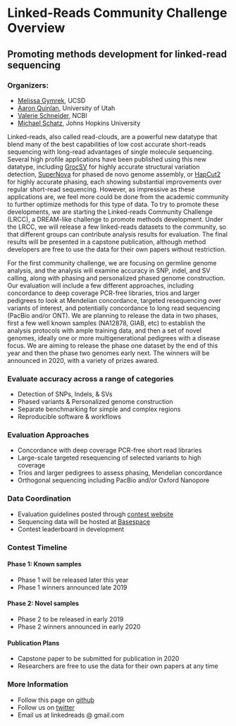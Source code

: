 # Linked-Reads Community Challenge Overview
## Promoting methods development for linked-read sequencing

### Organizers:
- [Melissa Gymrek](https://gymreklab.github.io/), UCSD
- [Aaron Quinlan](http://quinlanlab.org/), University of Utah
- [Valerie Schneider](https://www.linkedin.com/in/valerie-schneider-45aa82b4/), NCBI
- [Michael Schatz](http://schatz-lab.org), Johns Hopkins University

Linked-reads, also called read-clouds, are a powerful new datatype that blend many of the best capabilities of low cost accurate short-reads sequencing with long-read advantages of single molecule sequencing. Several high profile applications have been published using this new datatype, including [GrocSV](https://www.nature.com/articles/nmeth.4366) for highly accurate structural variation detection, [SuperNova](https://genome.cshlp.org/content/27/5/757) for phased de novo genome assembly, or [HapCut2](https://genome.cshlp.org/content/27/5/801.full) for highly accurate phasing, each showing substantial improvements over regular short-read sequencing. However, as impressive as these applications are, we feel more could be done from the academic community to further optimize methods for this type of data. To try to promote these developments, we are starting the Linked-reads Community Challenge (LRCC), a DREAM-like challenge to promote methods development. Under the LRCC, we will release a few linked-reads datasets to the community, so that different groups can contribute analysis results for evaluation. The final results will be presented in a capstone publication, although method developers are free to use the data for their own papers without restriction. 

For the first community challenge, we are focusing on germline genome analysis, and the analysis will examine accuracy in SNP, indel, and SV calling, along with phasing and personalized phased genome construction. Our evaluation will include a few different approaches, including concordance to deep coverage PCR-free libraries, trios and larger pedigrees to look at Mendelian concordance, targeted resequencing over variants of interest, and potentially concordance to long read sequencing (PacBio and/or ONT). We are planning to release the data in two phases, first a few well known samples (NA12878, GIAB, etc) to establish the analysis protocols with ample training data, and then a set of novel genomes, ideally one or more multigenerational pedigrees with a disease focus. We are aiming to release the phase one dataset by the end of this year and then the phase two genomes early next. The winners will be announced in 2020, with a variety of prizes awared.

### Evaluate accuracy across a range of categories
- Detection of SNPs, Indels, & SVs
- Phased variants & Personalized genome construction
- Separate benchmarking for simple and complex regions
- Reproducible software & workflows

### Evaluation Approaches
- Concordance with deep coverage PCR-free short read libraries
- Large-scale targeted resequencing of selected variants to high coverage
- Trios and larger pedigrees to assess phasing, Mendelian concordance
- Orthogonal sequencing including PacBio and/or Oxford Nanopore

### Data Coordination
- Evaluation guidelines posted through [contest website](http://linkedreads.github.io)
- Sequencing data will be hosted at [Basespace](https://basespace.illumina.com)
- Contest leaderboard in development

### Contest Timeline

#### Phase 1: Known samples
  - Phase 1 will be released later this year
  - Phase 1 winners announced late 2019

#### Phase 2: Novel samples
  - Phase 2 to be released in early 2019
  - Phase 2 winners announced in early 2020

#### Publication Plans
  - Capstone paper to be submitted for publication in 2020
  - Researchers are free to use the data for their own papers at any time
  
### More Information
- Follow this page on [github](https://github.com/linkedreads/linkedreads.github.io)
- Follow us on [twitter](https://twitter.com/linkedreads)
- Email us at linkedreads @ gmail.com







